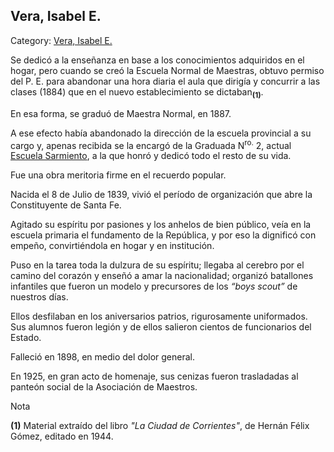 ## Vera, Isabel E.

Category: [Vera, Isabel E.](http://descubrircorrientes.com.ar/2012/index.php/2124-biografias/r-s-t-u-v-x-y-z/vera-isabel-e)

Se dedicó a la enseñanza en base a los conocimientos adquiridos en el hogar, pero cuando se creó la Escuela Normal de Maestras, obtuvo permiso del P. E. para abandonar una hora diaria el aula que dirigía y concurrir a las clases (1884) que en el nuevo establecimiento se dictaban<sub><strong>(1)</strong></sub>.

En esa forma, se graduó de Maestra Normal, en 1887.

A ese efecto había abandonado la dirección de la escuela provincial a su cargo y, apenas recibida se la encargó de la Graduada N<sup>ro.</sup> 2, actual [Escuela Sarmiento](http://descubrircorrientes.com.ar/2012/index.php/2124-biografias/r-s-t-u-v-x-y-z/index.php?option=com_content&view=article&id=1494:escuela-sarmiento&catid=2121:escuela-sarmiento&Itemid=500), a la que honró y dedicó todo el resto de su vida.

Fue una obra meritoria firme en el recuerdo popular.

Nacida el 8 de Julio de 1839, vivió el período de organización que abre la Constituyente de Santa Fe.

Agitado su espíritu por pasiones y los anhelos de bien público, veía en la escuela primaria el fundamento de la República, y por eso la dignificó con empeño, convirtiéndola en hogar y en institución.

Puso en la tarea toda la dulzura de su espíritu; llegaba al cerebro por el camino del corazón y enseñó a amar la nacionalidad; organizó batallones infantiles que fueron un modelo y precursores de los _“boys scout”_ de nuestros días.

Ellos desfilaban en los aniversarios patrios, rigurosamente uniformados. Sus alumnos fueron legión y de ellos salieron cientos de funcionarios del Estado.

Falleció en 1898, en medio del dolor general.

En 1925, en gran acto de homenaje, sus cenizas fueron trasladadas al panteón social de la Asociación de Maestros.

Nota  

**(1)** Material extraído del libro _"La Ciudad de Corrientes"_, de Hernán Félix Gómez, editado en 1944.